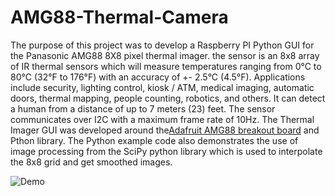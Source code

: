 # AMG88-Thermal-Camera
The purpose of this project was to develop a Raspberry PI Python GUI for the Panasonic AMG88 8X8 pixel thermal imager. the sensor is an 8x8 array of IR thermal sensors which will measure temperatures ranging from 0°C to 80°C (32°F to 176°F) with an accuracy of +- 2.5°C (4.5°F).  Applications include security, lighting control, kiosk / ATM, medical imaging, automatic doors, thermal mapping, people counting, robotics, and others. It can detect a human from a distance of up to 7 meters (23) feet. The sensor communicates over I2C with a maximum frame rate of 10Hz. The Thermal Imager GUI was developed around the[Adafruit AMG88 breakout board](https://learn.adafruit.com/adafruit-amg8833-8x8-thermal-camera-sensor/overview) and Pthon library. The Python example code also demonstrates the use of image processing from the SciPy python library which is used to interpolate the 8x8 grid and get smoothed images.





![Demo](IMG/ThermalCamDemo.gif)
